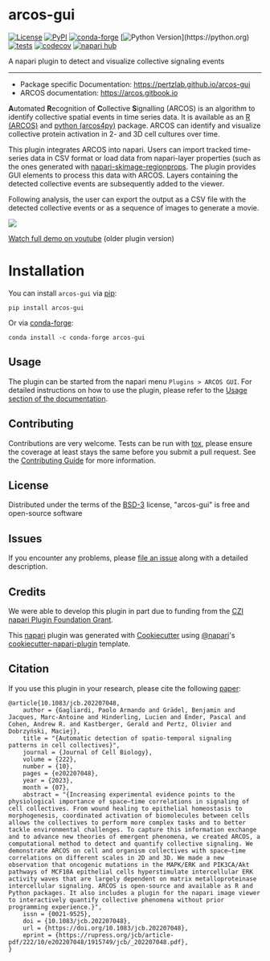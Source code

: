 # arcos-gui

[![License](https://img.shields.io/pypi/l/arcos-gui.svg?color=green)](https://github.com/bgraedel/arcos-gui/raw/main/LICENSE)
[![PyPI](https://img.shields.io/pypi/v/arcos-gui.svg)](https://pypi.org/project/arcos-gui)
[![conda-forge](https://img.shields.io/conda/vn/conda-forge/arcos-gui)](https://anaconda.org/conda-forge/arcos-gui)
[![Python Version](https://img.shields.io/pypi/pyversions/arcos-gui.svg?color=green?)](https://python.org)
[![tests](https://github.com/bgraedel/arcos-gui/workflows/tests/badge.svg)](https://github.com/bgraedel/arcos-gui/actions)
[![codecov](https://codecov.io/gh/bgraedel/arcos-gui/branch/main/graph/badge.svg)](https://codecov.io/gh/bgraedel/arcos-gui)
[![napari hub](https://img.shields.io/endpoint?url=https://api.napari-hub.org/shields/arcos-gui)](https://napari-hub.org/plugins/arcos-gui)

A napari plugin to detect and visualize collective signaling events

----------------------------------
- Package specific Documentation: <https://pertzlab.github.io/arcos-gui>
- ARCOS documentation: <https://arcos.gitbook.io>

**A**utomated **R**ecognition of **C**ollective **S**ignalling (ARCOS) is an algorithm to identify collective spatial events in time series data.
It is available as an [R (ARCOS)](https://github.com/dmattek/ARCOS) and [python (arcos4py)](https://github.com/bgraedel/arcos4py) package.
ARCOS can identify and visualize collective protein activation in 2- and 3D cell cultures over time.

This plugin integrates ARCOS into napari. Users can import tracked time-series data in CSV format or load data from napari-layer properties (such as the ones generated with [napari-skimage-regionprops](https://www.napari-hub.org/plugins/napari-skimage-regionprops). The plugin
provides GUI elements to process this data with ARCOS. Layers containing the detected collective events are subsequently added to the viewer.

Following analysis, the user can export the output as a CSV file with the detected collective events or as a sequence of images to generate a movie.


![](https://github.com/bgraedel/arcos-gui/assets/100028238/66fa2afa-6f24-4cce-b29e-4279066c6c25)

[Watch full demo on youtube](https://www.youtube.com/watch?v=hG_z_BFcAiQ) (older plugin version)


# Installation

You can install `arcos-gui` via [pip]:

    pip install arcos-gui

Or via [conda-forge]:

    conda install -c conda-forge arcos-gui

## Usage

The plugin can be started from the napari menu `Plugins > ARCOS GUI`.
For detailed instructions on how to use the plugin, please refer to the [Usage section of the documentation](https://bgraedel.github.io/arcos-gui/Usage).

## Contributing

Contributions are very welcome. Tests can be run with [tox], please ensure
the coverage at least stays the same before you submit a pull request.
See the [Contributing Guide](https://bgraedel.github.io/arcos-gui/Contributing) for more information.

## License

Distributed under the terms of the [BSD-3] license,
"arcos-gui" is free and open-source software

## Issues

If you encounter any problems, please [file an issue] along with a detailed description.

[napari]: https://github.com/napari/napari
[Cookiecutter]: https://github.com/audreyr/cookiecutter
[@napari]: https://github.com/napari
[MIT]: http://opensource.org/licenses/MIT
[BSD-3]: http://opensource.org/licenses/BSD-3-Clause
[GNU GPL v3.0]: http://www.gnu.org/licenses/gpl-3.0.txt
[GNU LGPL v3.0]: http://www.gnu.org/licenses/lgpl-3.0.txt
[Apache Software License 2.0]: http://www.apache.org/licenses/LICENSE-2.0
[Mozilla Public License 2.0]: https://www.mozilla.org/media/MPL/2.0/index.txt
[cookiecutter-napari-plugin]: https://github.com/napari/cookiecutter-napari-plugin

[file an issue]: https://github.com/bgraedel/arcos-gui/issues

[napari]: https://github.com/napari/napari
[tox]: https://tox.readthedocs.io/en/latest/
[pip]: https://pypi.org/project/arcos-gui/
[conda-forge]: https://anaconda.org/conda-forge/arcos-gui
[PyPI]: https://pypi.org/

## Credits
We were able to develop this plugin in part due to funding from the [CZI napari Plugin Foundation Grant](https://chanzuckerberg.com/science/programs-resources/imaging/napari/detecting-and-quantifying-space-time-correlations-in-cell-signaling/).

This [napari] plugin was generated with [Cookiecutter] using [@napari]'s [cookiecutter-napari-plugin] template.

## Citation

If you use this plugin in your research, please cite the following [paper](https://doi.org/10.1083/jcb.202207048):

    @article{10.1083/jcb.202207048,
        author = {Gagliardi, Paolo Armando and Grädel, Benjamin and Jacques, Marc-Antoine and Hinderling, Lucien and Ender, Pascal and Cohen, Andrew R. and Kastberger, Gerald and Pertz, Olivier and Dobrzyński, Maciej},
        title = "{Automatic detection of spatio-temporal signaling patterns in cell collectives}",
        journal = {Journal of Cell Biology},
        volume = {222},
        number = {10},
        pages = {e202207048},
        year = {2023},
        month = {07},
        abstract = "{Increasing experimental evidence points to the physiological importance of space–time correlations in signaling of cell collectives. From wound healing to epithelial homeostasis to morphogenesis, coordinated activation of biomolecules between cells allows the collectives to perform more complex tasks and to better tackle environmental challenges. To capture this information exchange and to advance new theories of emergent phenomena, we created ARCOS, a computational method to detect and quantify collective signaling. We demonstrate ARCOS on cell and organism collectives with space–time correlations on different scales in 2D and 3D. We made a new observation that oncogenic mutations in the MAPK/ERK and PIK3CA/Akt pathways of MCF10A epithelial cells hyperstimulate intercellular ERK activity waves that are largely dependent on matrix metalloproteinase intercellular signaling. ARCOS is open-source and available as R and Python packages. It also includes a plugin for the napari image viewer to interactively quantify collective phenomena without prior programming experience.}",
        issn = {0021-9525},
        doi = {10.1083/jcb.202207048},
        url = {https://doi.org/10.1083/jcb.202207048},
        eprint = {https://rupress.org/jcb/article-pdf/222/10/e202207048/1915749/jcb/_202207048.pdf},
    }
